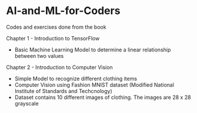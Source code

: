 # AI-and-ML-for-Coders

Codes and exercises done from the book

Chapter 1 - Introduction to TensorFlow
  - Basic Machine Learning Model to determine a linear relationship between two values

Chapter 2 - Introduction to Computer Vision
  - Simple Model to recognize different clothing items
  - Computer Vision using Fashion MNIST dataset (Modified National Institute of Standards and Techcnology)
  - Dataset contains 10 different images of clothing. The images are 28 x 28 grayscale
